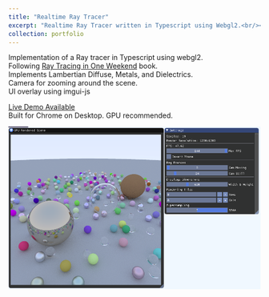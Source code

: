 ```yaml
---
title: "Realtime Ray Tracer"
excerpt: "Realtime Ray Tracer written in Typescript using Webgl2.<br/><img src='/images/rendering/raytracer1.png'>"
collection: portfolio
---
```


Implementation of a Ray tracer in Typescript using webgl2.  
Following [Ray Tracing in One Weekend](http://in1weekend.blogspot.com/2016/01/ray-tracing-in-one-weekend.html) book.  
Implements Lambertian Diffuse, Metals, and Dielectrics.  
Camera for zooming around the scene.  
UI overlay using imgui-js


[Live Demo Available](https://iwanttoeatyo.github.io/ts-raytracer/index.html)  
Built for Chrome on Desktop. GPU recommended.

[<img src="/images/rendering/raytracer1.png" alt="Typescript PBR Renderer Demoimage">](https://iwanttoeatyo.github.io/ts-pbr-renderer/index.html)
